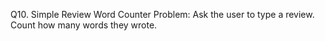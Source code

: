 Q10. Simple Review Word Counter
Problem: Ask the user to type a review. Count how many words they wrote.